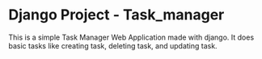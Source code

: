 # Django Project - Task_manager

This is a simple Task Manager Web Application made with django.
It does basic tasks like creating task, deleting task, and updating task.
